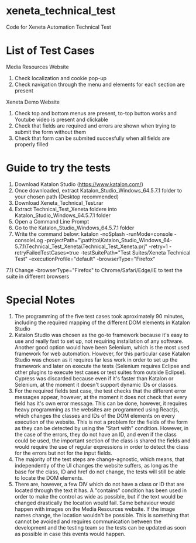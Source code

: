 # xeneta_technical_test
Code for Xeneta Automation Technical Test

# List of Test Cases
Media Resources Website
1) Check localization and cookie pop-up
2) Check navigation through the menu and elements for each section are present

Xeneta Demo Website
1) Check top and bottom menus are present, to-top button works and Youtube video is present and clickable
2) Check that fields are required and errors are shown when trying to submit the form without them
3) Check that form can be submited succesfully when all fields are properly filled

# Guide to try the tests
1) Download Katalon Studio (https://www.katalon.com/)
2) Once downloaded, extract Katalon_Studio_Windows_64.5.7.1 folder to your chosen path (Desktop recommended)
3) Download Xeneta_Technical_Test.rar
4) Extract Technical_Test_Xeneta foldere into Katalon_Studio_Windows_64.5.7.1 folder
5) Open a Command Line Prompt
6) Go to the Katalon_Studio_Windows_64.5.7.1 folder
7) Write the command below:
katalon -noSplash  -runMode=console -consoleLog -projectPath="\path\to\Katalon_Studio_Windows_64-5.7.1\Technical_Test_Xeneta\Technical_Test_Xeneta.prj" -retry=1 -retryFailedTestCases=true -testSuitePath="Test Suites/Xeneta Technical Test" -executionProfile="default" -browserType="Firefox"

7.1) Change -browserType="Firefox" to Chrome/Safari/Edge/IE to test the suite in different browsers


# Special Notes
1) The programming of the five test cases took aproximately 90 minutes, including the required mapping of the different DOM elements in Katalon Studio
2) Katalon Studio was chosen as the go-to framework because it's easy to use and really fast to set up, not requiring installation of any software. Another good option would have been Selenium, which is the most used framework for web automation. However, for this particular case Katalon Studio was chosen as it requires far less work in order to set up the framework and later on execute the tests (Selenium requires Eclipse and other plugins to execute test cases or test suites from outside Eclipse). Cypress was discarded because even if it's faster than Katalon or Selenium, at the moment it doesn't support dynamic IDs or classes.
3) For the required fields test case, the test checks that the different error messages appear, however, at the moment it does not check that every field has it's own error message. This can be done, however, it requires heavy programming as the websites are programmed using Reactjs, which changes the classes and IDs of the DOM elements on every execution of the website. This is not a problem for the fields of the form as they can be detected by using the "Start with" condition. However, in the case of the errors, they do not have an ID, and even if the class could be used, the important section of the class is shared the fields and would require the use of regular expressions in order to detect the class for the errors but not for the input fields.
4) The majority of the test steps are change-agnostic, which means, that independently of the UI changes the website suffers, as long as the base for the class, ID and href do not change, the tests will still be able to locate the DOM elements. 
5) There are, however, a few DIV which do not have a class or ID that are located through the text it has. A "contains" condition has been used in order to make the control as wide as possible, but if the text would be changed drastically the location would fail. Same behaviour would happen with images on the Media Resources website. If the image names change, the location wouldn't be possible. This is something that cannot be avoided and requires communication between the development and the testing team so the tests can be updated as soon as possible in case this events would happen.
